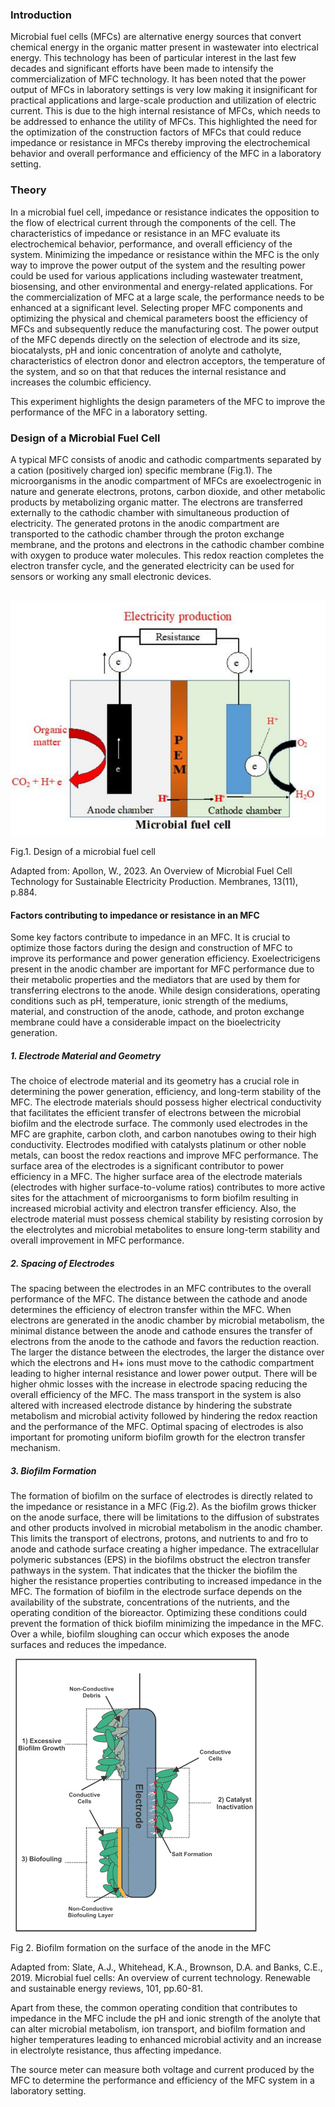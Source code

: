 ### Introduction

Microbial fuel cells (MFCs) are alternative energy sources that convert chemical energy in the organic matter present in wastewater into electrical energy. This technology has been of particular interest in the last few decades and significant efforts have been made to intensify the commercialization of MFC technology. It has been noted that the power output of MFCs in laboratory settings is very low making it insignificant for practical applications and large-scale production and utilization of electric current. This is due to the high internal resistance of MFCs, which needs to be addressed to enhance the utility of MFCs. This highlighted the need for the optimization of the construction factors of MFCs that could reduce impedance or resistance in MFCs thereby improving the electrochemical behavior and overall performance and efficiency of the MFC in a laboratory setting.

### Theory

In a microbial fuel cell, impedance or resistance indicates the opposition to the flow of electrical current through the components of the cell.  The characteristics of impedance or resistance in an MFC evaluate its electrochemical behavior, performance, and overall efficiency of the system. Minimizing the impedance or resistance within the MFC is the only way to improve the power output of the system and the resulting power could be used for various applications including wastewater treatment, biosensing, and other environmental and energy-related applications. For the commercialization of MFC at a large scale, the performance needs to be enhanced at a significant level. Selecting proper MFC components and optimizing the physical and chemical parameters boost the efficiency of MFCs and subsequently reduce the manufacturing cost. The power output of the MFC depends directly on the selection of electrode and its size, biocatalysts, pH and ionic concentration of anolyte and catholyte, characteristics of electron donor and electron acceptors, the temperature of the system, and so on that that reduces the internal resistance and increases the columbic efficiency. 

This experiment highlights the design parameters of the MFC to improve the performance of the MFC in a laboratory setting.

### Design of a Microbial Fuel Cell

A typical MFC consists of anodic and cathodic compartments separated by a cation (positively charged ion) specific membrane (Fig.1). The microorganisms in the anodic compartment of MFCs are exoelectrogenic in nature and generate electrons, protons, carbon dioxide, and other metabolic products by metabolizing organic matter. The electrons are transferred externally to the cathodic chamber with simultaneous production of electricity. The generated protons in the anodic compartment are transported to the cathodic chamber through the proton exchange membrane, and the protons and electrons in the cathodic chamber combine with oxygen to produce water molecules. This redox reaction completes the electron transfer cycle, and the generated electricity can be used for sensors or working any small electronic devices. 

&nbsp;
<img src="images/1.png" title="" />

Fig.1. Design of a microbial fuel cell

Adapted from: Apollon, W., 2023. An Overview of Microbial Fuel Cell Technology for Sustainable Electricity Production. Membranes, 13(11), p.884.

#### Factors contributing to impedance or resistance in an MFC

Some key factors contribute to impedance in an MFC. It is crucial to optimize those factors during the design and construction of MFC to improve its performance and power generation efficiency.  Exoelectricigens present in the anodic chamber are important for MFC performance due to their metabolic properties and the mediators that are used by them for transferring electrons to the anode. While design considerations, operating conditions such as pH, temperature, ionic strength of the mediums, material, and construction of the anode, cathode, and proton exchange membrane could have a considerable impact on the bioelectricity generation.

##### 1.	Electrode Material and Geometry

The choice of electrode material and its geometry has a crucial role in determining the power generation, efficiency, and long-term stability of the MFC. The electrode materials should possess higher electrical conductivity that facilitates the efficient transfer of electrons between the microbial biofilm and the electrode surface. The commonly used electrodes in the MFC are graphite, carbon cloth, and carbon nanotubes owing to their high conductivity. Electrodes modified with catalysts platinum or other noble metals, can boost the redox reactions and improve MFC performance. The surface area of the electrodes is a significant contributor to power efficiency in a MFC. The higher surface area of the electrode materials (electrodes with higher surface-to-volume ratios) contributes to more active sites for the attachment of microorganisms to form biofilm resulting in increased microbial activity and electron transfer efficiency. Also, the electrode material must possess chemical stability by resisting corrosion by the electrolytes and microbial metabolites to ensure long-term stability and overall improvement in MFC performance. 

##### 2.	Spacing of Electrodes

The spacing between the electrodes in an MFC contributes to the overall performance of the MFC. The distance between the cathode and anode determines the efficiency of electron transfer within the MFC. When electrons are generated in the anodic chamber by microbial metabolism, the minimal distance between the anode and cathode ensures the transfer of electrons from the anode to the cathode and favors the reduction reaction. The larger the distance between the electrodes, the larger the distance over which the electrons and H+ ions must move to the cathodic compartment leading to higher internal resistance and lower power output. There will be higher ohmic losses with the increase in electrode spacing reducing the overall efficiency of the MFC. The mass transport in the system is also altered with increased electrode distance by hindering the substrate metabolism and microbial activity followed by hindering the redox reaction and the performance of the MFC. Optimal spacing of electrodes is also important for promoting uniform biofilm growth for the electron transfer mechanism. 

##### 3.	Biofilm Formation

The formation of biofilm on the surface of electrodes is directly related to the impedance or resistance in a MFC (Fig.2). As the biofilm grows thicker on the anode surface, there will be limitations to the diffusion of substrates and other products involved in microbial metabolism in the anodic chamber. This limits the transport of electrons, protons, and nutrients to and fro to anode and cathode surface creating a higher impedance. The extracellular polymeric substances (EPS) in the biofilms obstruct the electron transfer pathways in the system.  That indicates that the thicker the biofilm the higher the resistance properties contributing to increased impedance in the MFC. The formation of biofilm in the electrode surface depends on the availability of the substrate, concentrations of the nutrients, and the operating condition of the bioreactor. Optimizing these conditions could prevent the formation of thick biofilm minimizing the impedance in the MFC. Over a while, biofilm sloughing can occur which exposes the anode surfaces and reduces the impedance. 

&nbsp;
<img src="images/2.png" title="" />

Fig 2. Biofilm formation on the surface of the anode in the MFC

Adapted from: Slate, A.J., Whitehead, K.A., Brownson, D.A. and Banks, C.E., 2019. Microbial fuel cells: An overview of current technology. Renewable and sustainable energy reviews, 101, pp.60-81.

Apart from these, the common operating condition that contributes to impedance in the MFC include the pH and ionic strength of the anolyte that can alter microbial metabolism, ion transport, and biofilm formation and higher temperatures leading to enhanced microbial activity and an increase in electrolyte resistance, thus affecting impedance.

The source meter can measure both voltage and current produced by the MFC to determine the performance and efficiency of the MFC system in a laboratory setting. 








